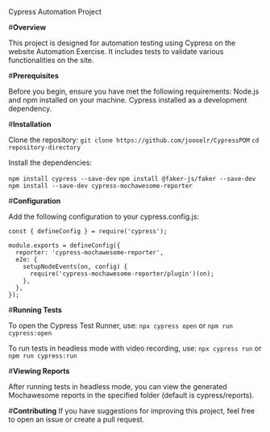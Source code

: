 Cypress Automation Project

#**Overview**

This project is designed for automation testing using Cypress on the website Automation Exercise. It includes tests to validate various functionalities on the site.

#**Prerequisites**

Before you begin, ensure you have met the following requirements:
Node.js and npm installed on your machine.
Cypress installed as a development dependency.

#**Installation**

Clone the repository:
`git clone https://github.com/joooelr/CypressPOM`
`cd repository-directory`

Install the dependencies:

`npm install cypress --save-dev`
`npm install @faker-js/faker --save-dev`
`npm install --save-dev cypress-mochawesome-reporter`

#**Configuration**

Add the following configuration to your cypress.config.js:

```
const { defineConfig } = require('cypress');

module.exports = defineConfig({
  reporter: 'cypress-mochawesome-reporter',
  e2e: {
    setupNodeEvents(on, config) {
      require('cypress-mochawesome-reporter/plugin')(on);
    },
  },
});
```
#**Running Tests**

To open the Cypress Test Runner, use:
`npx cypress open`
or 
`npm run cypress:open`

To run tests in headless mode with video recording, use:
`npx cypress run`
or 
`npm run cypress:run`


#**Viewing Reports**

After running tests in headless mode, you can view the generated Mochawesome reports in the specified folder (default is cypress/reports).

#**Contributing**
If you have suggestions for improving this project, feel free to open an issue or create a pull request.

